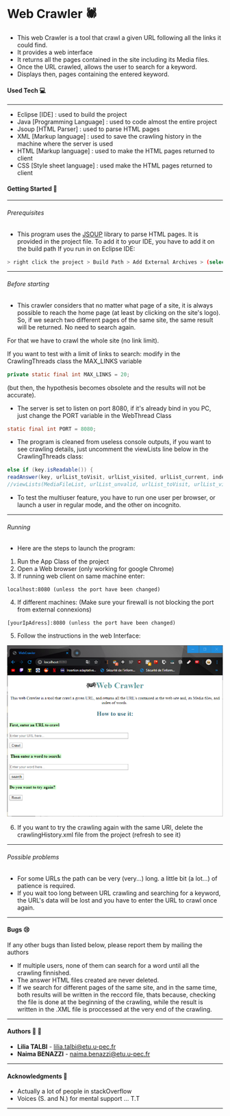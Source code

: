 # Web Crawler :spider:



* This web Crawler is a tool that crawl a given URL following all the links it could find.
* It provides a web interface
* It returns all the pages contained in the site including its Media files.
* Once the URL crawled, allows the user to search for a keyword.
* Displays then, pages containing the entered keyword. 



#### Used Tech :computer:
------------

*  Eclipse [IDE] : used to build the project
*  Java  [Programming Language] : used to code almost the entire project  
*  Jsoup [HTML Parser] :  used to parse HTML pages
*  XML [Markup language] : used to save the crawling history in the machine where the server is used
*  HTML [Markup language] : used to make the HTML pages returned to client 
*  CSS [Style sheet language] : used make the HTML pages returned to client


#### Getting Started :rocket: 
------------


######  Prerequisites


- This program uses the [JSOUP](https://jsoup.org/ " JSOUP ") library to parse HTML pages. It is provided in the project file. To add it to your IDE, you have to add it on the build path 
If you run in on Eclipse IDE:

```sh
> right click the project > Build Path > Add External Archives > (select the Jsoup jar) > Open.  
```

------------

###### Before starting 

- This crawler considers that no matter what page of a site, it is always possible to reach the home page (at least by clicking on the site's logo). So, if we search two different pages of the same site, the same result will be returned. No need to search again. 

 For that we have to crawl the whole site (no link limit). 

 If you want to test with a limit of links to search: modify in the CrawlingThreads class the MAX_LINKS variable 

```java
private static final int MAX_LINKS = 20;

```
(but then, the hypothesis becomes obsolete and the results will not be accurate).

- The server is set to listen on port 8080, if it's already bind in you PC, just change the PORT variable in the WebThread Class

```java
static final int PORT = 8080; 
```
- The program is cleaned from useless console outputs, if you want to see crawling details, just uncomment the viewLists line below in the CrawlingThreads class:
```java
else if (key.isReadable()) {
readAnswer(key, urlList_toVisit, urlList_visited, urlList_current, index, urlList_unvalid, MediaFileList);
//viewLists(MediaFileList, urlList_unvalid, urlList_toVisit, urlList_visited, urlList_current);
```
- To test the multiuser feature, you have to run one user per browser, or launch a user in regular mode, and the other on incognito.

------------

###### Running

*  Here are the steps to launch the program: 
1. Run the App Class of the project
2. Open a Web browser (only working for google Chrome)
3. If running web client on same machine enter:

```
localhost:8080 (unless the port have been changed)

```

4. If different machines: (Make sure your firewall is not blocking the port from external connexions) 

```
[yourIpAdress]:8080 (unless the port have been changed)

```
5. Follow the instructions in the web Interface: 

![](ScreenWebInterface.PNG)

6. If you want to try the crawling again with the same URl, delete the crawlingHistory.xml file from the project (refresh to see it)

------------


###### Possible problems

- For some URLs the path can be very (very...) long. a little bit (a lot...) of patience is required.
- If you wait too long between URL crawling and searching for a keyword, the URL's data will be lost and you have to enter the URL to crawl once again. 



------------

#### Bugs  :cry:

If any other bugs than listed below, please report them by mailing the authors

- If multiple users, none of them can search for a word until all the crawling finnished.
- The answer HTML files created are never deleted.
- If we search for different pages of the same site, and in the same time, both results will be written in
the reccord file, thats because, checking the file is done at the beginning of the crawling, while the result
is written in the .XML file is proccessed at the very end of the crawling.   

------------
#### Authors :woman: :woman:

* **Lilia TALBI**    - lilia.talbi@etu.u-pec.fr  
* **Naima BENAZZI** - 		 naima.benazzi@etu.u-pec.fr

------------
#### Acknowledgments :pray:

* Actually a lot of people in stackOverflow
* Voices (S. and N.) for mental support ... T.T 

------------

